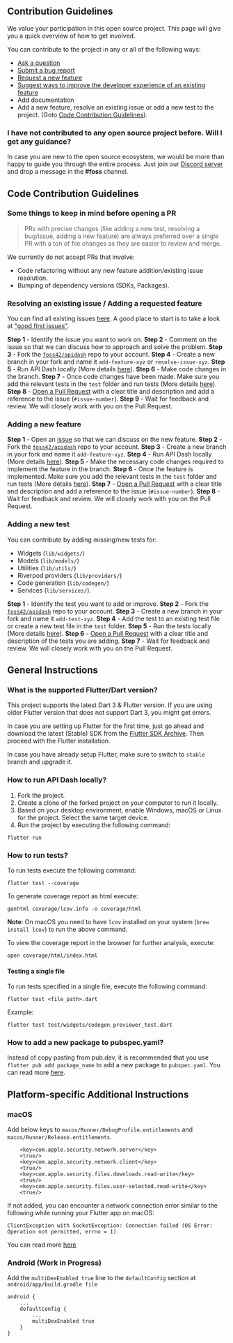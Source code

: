 ## Contribution Guidelines

We value your participation in this open source project. This page will give you a quick overview of how to get involved.

You can contribute to the project in any or all of the following ways:

- [Ask a question](https://github.com/foss42/apidash/discussions)
- [Submit a bug report](https://github.com/foss42/apidash/issues/new/choose)
- [Request a new feature](https://github.com/foss42/apidash/issues/new/choose)
- [Suggest ways to improve the developer experience of an existing feature](https://github.com/foss42/apidash/issues/new/choose)
- Add documentation
- Add a new feature, resolve an existing issue or add a new test to the project. (Goto [Code Contribution Guidelines](#code-contribution-guidelines)).

### I have not contributed to any open source project before. Will I get any guidance?

In case you are new to the open source ecosystem, we would be more than happy to guide you through the entire process. Just join our [Discord server](https://bit.ly/heyfoss) and drop a message in the **#foss** channel.

## Code Contribution Guidelines

### Some things to keep in mind before opening a PR

> PRs with precise changes (like adding a new test, resolving a bug/issue, adding a new feature) are always preferred over a single PR with a ton of file changes as they are easier to review and merge.

We currently do not accept PRs that involve:

- Code refactoring without any new feature addition/existing issue resolution.
- Bumping of dependency versions (SDKs, Packages).

### Resolving an existing issue / Adding a requested feature

You can find all existing issues [here](https://github.com/foss42/apidash/issues). A good place to start is to take a look at ["good first issues"](https://github.com/foss42/apidash/issues?q=is%3Aissue+is%3Aopen+label%3A%22good+first+issue%22).

**Step 1** - Identify the issue you want to work on.
**Step 2** - Comment on the issue so that we can discuss how to approach and solve the problem.
**Step 3** - Fork the [`foss42/apidash`](https://github.com/foss42/apidash) repo to your account.
**Step 4** - Create a new branch in your fork and name it `add-feature-xyz` or `resolve-issue-xyz`.
**Step 5** - Run API Dash locally (More details [here](#how-to-run-api-dash-locally)).
**Step 6** - Make code changes in the branch.
**Step 7** - Once code changes have been made. Make sure you add the relevant tests in the `test` folder and run tests (More details [here](#how-to-run-tests)).
**Step 8** - [Open a Pull Request](https://help.github.com/articles/using-pull-requests/) with a clear title and description and add a reference to the issue (`#issue-number`).
**Step 9** - Wait for feedback and review. We will closely work with you on the Pull Request.

### Adding a new feature

**Step 1** - Open an [issue](https://github.com/foss42/apidash/issues/new/choose) so that we can discuss on the new feature.
**Step 2** - Fork the [`foss42/apidash`](https://github.com/foss42/apidash) repo to your account.
**Step 3** - Create a new branch in your fork and name it `add-feature-xyz`.
**Step 4** - Run API Dash locally (More details [here](#how-to-run-api-dash-locally)).
**Step 5** - Make the necessary code changes required to implement the feature in the branch.
**Step 6** - Once the feature is implemented. Make sure you add the relevant tests in the `test` folder and run tests (More details [here](#how-to-run-tests)).
**Step 7** - [Open a Pull Request](https://help.github.com/articles/using-pull-requests/) with a clear title and description and add a reference to the issue (`#issue-number`).
**Step 8** - Wait for feedback and review. We will closely work with you on the Pull Request.

### Adding a new test

You can contribute by adding missing/new tests for:

- Widgets (`lib/widgets/`)
- Models (`lib/models/`)
- Utilities (`lib/utils/`)
- Riverpod providers (`lib/providers/`)
- Code generation (`lib/codegen/`)
- Services (`lib/services/`).

**Step 1** - Identify the test you want to add or improve.
**Step 2** - Fork the [`foss42/apidash`](https://github.com/foss42/apidash) repo to your account.
**Step 3** - Create a new branch in your fork and name it `add-test-xyz`.
**Step 4** - Add the test to an existing test file or create a new test file in the `test` folder.
**Step 5** - Run the tests locally (More details [here](#how-to-run-tests)).
**Step 6** - [Open a Pull Request](https://help.github.com/articles/using-pull-requests/) with a clear title and description of the tests you are adding.
**Step 7** - Wait for feedback and review. We will closely work with you on the Pull Request.

## General Instructions

### What is the supported Flutter/Dart version?

This project supports the latest Dart 3 & Flutter version. If you are using older Flutter version that does not support Dart 3, you might get errors.

In case you are setting up Flutter for the first time, just go ahead and download the latest (Stable) SDK from the [Flutter SDK Archive](https://docs.flutter.dev/release/archive). Then proceed with the Flutter installation.

In case you have already setup Flutter, make sure to switch to `stable` branch and upgrade it.

### How to run API Dash locally?

1. Fork the project.
2. Create a clone of the forked project on your computer to run it locally.
3. Based on your desktop environment, enable Windows, macOS or Linux for the project. Select the same target device.
4. Run the project by executing the following command:

```
flutter run
```

### How to run tests?

To run tests execute the following command:

```
flutter test --coverage
```

To generate coverage report as html execute:

```
genhtml coverage/lcov.info -o coverage/html
```

**Note**: On macOS you need to have `lcov` installed on your system (`brew install lcov`) to run the above command.

To view the coverage report in the browser for further analysis, execute:

```
open coverage/html/index.html
```

#### Testing a single file

To run tests specified in a single file, execute the following command:

```
flutter test <file_path>.dart
```

Example:

```
flutter test test/widgets/codegen_previewer_test.dart
```

### How to add a new package to pubspec.yaml?

Instead of copy pasting from pub.dev, it is recommended that you use `flutter pub add package_name` to add a new package to `pubspec.yaml`. You can read more [here](https://docs.flutter.dev/packages-and-plugins/using-packages#adding-a-package-dependency-to-an-app-using-flutter-pub-add).

## Platform-specific Additional Instructions

### macOS

Add below keys to `macos/Runner/DebugProfile.entitlements` and `macos/Runner/Release.entitlements`.

```
	<key>com.apple.security.network.server</key>
	<true/>
	<key>com.apple.security.network.client</key>
	<true/>
	<key>com.apple.security.files.downloads.read-write</key>
	<true/>
	<key>com.apple.security.files.user-selected.read-write</key>
	<true/>
```

If not added, you can encounter a network connection error similar to the following while running your Flutter app on macOS:

```
ClientException with SocketException: Connection failed (OS Error: Operation not permitted, errno = 1)
```

You can read more [here](https://docs.flutter.dev/platform-integration/macos/building#setting-up-entitlements)

### Android (Work in Progress)

Add the `multiDexEnabled true` line to the `defaultConfig` section at `android/app/build.gradle file`

```
android {
    ...
    defaultConfig {
        ...
        multiDexEnabled true
    }
}
```
